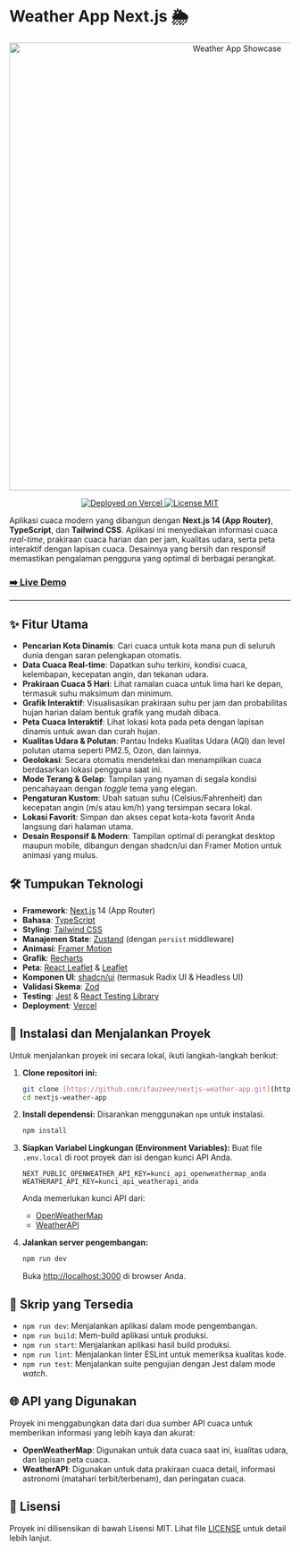 #  Weather App Next.js 🌦️

<p align="center">
  <img src="https://i.postimg.cc/0QFjdVyt/Screenshot-2025-08-16-at-03-52-37-Weather-App.png" alt="Weather App Showcase" width="800"/>
</p>

<p align="center">
  <a href="https://next-weather-app-ifauzeee.vercel.app/" target="_blank">
    <img src="https://img.shields.io/badge/Vercel-000000?style=for-the-badge&logo=vercel&logoColor=white" alt="Deployed on Vercel" />
  </a>
  <a href="https://github.com/ifauzeee/nextjs-weather-app/blob/main/LICENSE" target="_blank">
    <img src="https://img.shields.io/github/license/ifauzeee/nextjs-weather-app?style=for-the-badge&color=blue" alt="License MIT" />
  </a>
</p>

Aplikasi cuaca modern yang dibangun dengan **Next.js 14 (App Router)**, **TypeScript**, dan **Tailwind CSS**. Aplikasi ini menyediakan informasi cuaca *real-time*, prakiraan cuaca harian dan per jam, kualitas udara, serta peta interaktif dengan lapisan cuaca. Desainnya yang bersih dan responsif memastikan pengalaman pengguna yang optimal di berbagai perangkat.

### [➡️ Live Demo](https://next-weather-app-ifauzeee.vercel.app/)

---

## ✨ Fitur Utama

-   **Pencarian Kota Dinamis**: Cari cuaca untuk kota mana pun di seluruh dunia dengan saran pelengkapan otomatis.
-   **Data Cuaca Real-time**: Dapatkan suhu terkini, kondisi cuaca, kelembapan, kecepatan angin, dan tekanan udara.
-   **Prakiraan Cuaca 5 Hari**: Lihat ramalan cuaca untuk lima hari ke depan, termasuk suhu maksimum dan minimum.
-   **Grafik Interaktif**: Visualisasikan prakiraan suhu per jam dan probabilitas hujan harian dalam bentuk grafik yang mudah dibaca.
-   **Peta Cuaca Interaktif**: Lihat lokasi kota pada peta dengan lapisan dinamis untuk awan dan curah hujan.
-   **Kualitas Udara & Polutan**: Pantau Indeks Kualitas Udara (AQI) dan level polutan utama seperti PM2.5, Ozon, dan lainnya.
-   **Geolokasi**: Secara otomatis mendeteksi dan menampilkan cuaca berdasarkan lokasi pengguna saat ini.
-   **Mode Terang & Gelap**: Tampilan yang nyaman di segala kondisi pencahayaan dengan *toggle* tema yang elegan.
-   **Pengaturan Kustom**: Ubah satuan suhu (Celsius/Fahrenheit) dan kecepatan angin (m/s atau km/h) yang tersimpan secara lokal.
-   **Lokasi Favorit**: Simpan dan akses cepat kota-kota favorit Anda langsung dari halaman utama.
-   **Desain Responsif & Modern**: Tampilan optimal di perangkat desktop maupun mobile, dibangun dengan shadcn/ui dan Framer Motion untuk animasi yang mulus.

## 🛠️ Tumpukan Teknologi

-   **Framework**: [Next.js](https://nextjs.org/) 14 (App Router)
-   **Bahasa**: [TypeScript](https://www.typescriptlang.org/)
-   **Styling**: [Tailwind CSS](https://tailwindcss.com/)
-   **Manajemen State**: [Zustand](https://github.com/pmndrs/zustand) (dengan `persist` middleware)
-   **Animasi**: [Framer Motion](https://www.framer.com/motion/)
-   **Grafik**: [Recharts](https://recharts.org/)
-   **Peta**: [React Leaflet](https://react-leaflet.js.org/) & [Leaflet](https://leafletjs.com/)
-   **Komponen UI**: [shadcn/ui](https://ui.shadcn.com/) (termasuk Radix UI & Headless UI)
-   **Validasi Skema**: [Zod](https://zod.dev/)
-   **Testing**: [Jest](https://jestjs.io/) & [React Testing Library](https://testing-library.com/)
-   **Deployment**: [Vercel](https://vercel.com/)

## 🚀 Instalasi dan Menjalankan Proyek

Untuk menjalankan proyek ini secara lokal, ikuti langkah-langkah berikut:

1.  **Clone repositori ini:**
    ```bash
    git clone [https://github.com/ifauzeee/nextjs-weather-app.git](https://github.com/ifauzeee/nextjs-weather-app.git)
    cd nextjs-weather-app
    ```

2.  **Install dependensi:**
    Disarankan menggunakan `npm` untuk instalasi.
    ```bash
    npm install
    ```

3.  **Siapkan Variabel Lingkungan (Environment Variables):**
    Buat file `.env.local` di root proyek dan isi dengan kunci API Anda.
    ```
    NEXT_PUBLIC_OPENWEATHER_API_KEY=kunci_api_openweathermap_anda
    WEATHERAPI_API_KEY=kunci_api_weatherapi_anda
    ```
    Anda memerlukan kunci API dari:
    -   [OpenWeatherMap](https://openweathermap.org/api)
    -   [WeatherAPI](https://www.weatherapi.com/)

4.  **Jalankan server pengembangan:**
    ```bash
    npm run dev
    ```
    Buka [http://localhost:3000](http://localhost:3000) di browser Anda.

## 📜 Skrip yang Tersedia

-   `npm run dev`: Menjalankan aplikasi dalam mode pengembangan.
-   `npm run build`: Mem-build aplikasi untuk produksi.
-   `npm run start`: Menjalankan aplikasi hasil build produksi.
-   `npm run lint`: Menjalankan linter ESLint untuk memeriksa kualitas kode.
-   `npm run test`: Menjalankan suite pengujian dengan Jest dalam mode *watch*.

## 🌐 API yang Digunakan

Proyek ini menggabungkan data dari dua sumber API cuaca untuk memberikan informasi yang lebih kaya dan akurat:
-   **OpenWeatherMap**: Digunakan untuk data cuaca saat ini, kualitas udara, dan lapisan peta cuaca.
-   **WeatherAPI**: Digunakan untuk data prakiraan cuaca detail, informasi astronomi (matahari terbit/terbenam), dan peringatan cuaca.

## 📄 Lisensi

Proyek ini dilisensikan di bawah Lisensi MIT. Lihat file [LICENSE](https://github.com/ifauzeee/nextjs-weather-app/blob/main/LICENSE) untuk detail lebih lanjut.